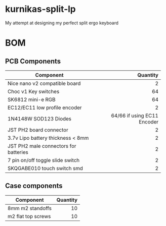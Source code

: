 # kurnikas-split-lp
My attempt at designing my perfect split ergo keyboard

# BOM
## PCB Components
|Component                            |                    Quantity|
|-------------------------------------|---------------------------:|
|Nice nano v2 compatible board        |                           2|
|Choc v1 Key switches                 |                          64|
|SK6812 mini-e RGB                    |                          64|
|EC12/EC11 low profile encoder        |                           2|
|1N4148W SOD123 Diodes                | 64/66 if using EC11 Encoder|
|JST PH2 board connector              |                           2|
|3.7v Lipo battery thickness < 8mm    |                           2|
|JST PH2 male connectors for batteries|                           2|
|7 pin on/off toggle slide switch     |                           2|
|SKQGABE010 touch switch smd          |                           2|

## Case components
|Component         | Quantity|
|------------------|--------:|
|8mm m2 standoffs  |       10|
|m2 flat top screws|       10|
